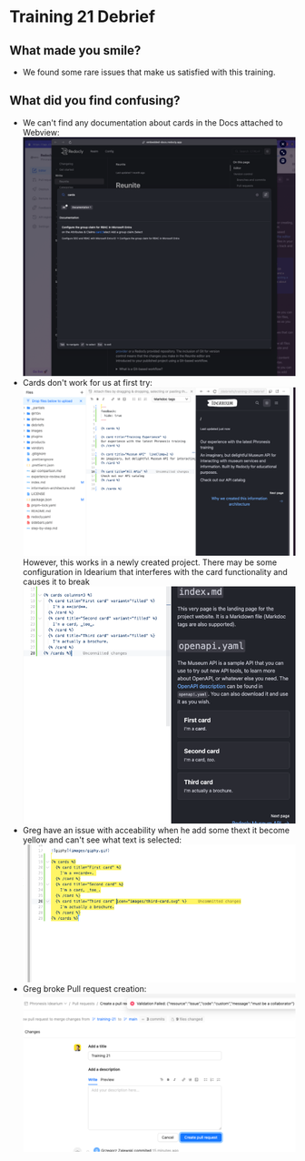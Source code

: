 # Training 21 Debrief

## What made you smile?

* We found some rare issues that make us satisfied with this training.

## What did you find confusing?

* We can't find any documentation about cards in the Docs attached to Webview:
![Arc_2024-10-10_11.36_u0dwFmmF.png](./Arc_2024-10-10_11.36_u0dwFmmF.png)
* Cards don't work for us at first try:
![Arc_2024-10-10_11.32_nomFMlqe.png](./Arc_2024-10-10_11.32_nomFMlqe.png)
However, this works in a newly created project. There may be some configuration in Idearium that interferes with the card functionality and causes it to break
![Arc_2024-10-10_11.51_SzJQ2F1W.png](./Arc_2024-10-10_11.51_SzJQ2F1W.png)
* Greg have an issue with acceability when he add some thext it become yellow and can't see what text is selected:
![Arc_2024-10-10_11.39_kLrEONuq.png](./Arc_2024-10-10_11.39_kLrEONuq.png)
* Greg broke Pull request creation:
![Arc_2024-10-10_12.02_O1CGGCed.png](./Arc_2024-10-10_12.02_O1CGGCed.png)